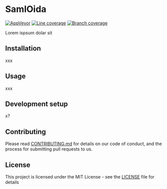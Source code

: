 # SamlOida

[![AppVeyor](https://ci.appveyor.com/api/projects/status/c05vv9y58tbbcj1n/branch/master?svg=true)](https://ci.appveyor.com/project/peterwurzinger/samloida/branch/master)
[![Line coverage](https://samloida.blob.core.windows.net/samloida/report/badge_branchcoverage.svg)](https://samloida.blob.core.windows.net/samloida/report/index.htm)
[![Branch coverage](https://samloida.blob.core.windows.net/samloida/report/badge_linecoverage.svg)](https://samloida.blob.core.windows.net/samloida/report/index.htm)

Lorem ispsum dolar sit

## Installation

xxx

## Usage

xxx

## Development setup

x?

## Contributing

Please read [CONTRIBUTING.md](https://gist.github.com/PurpleBooth/b24679402957c63ec426) for details on our code of conduct, and the process for submitting pull requests to us.

## License

This project is licensed under the MIT License - see the [LICENSE](LICENSE) file for details